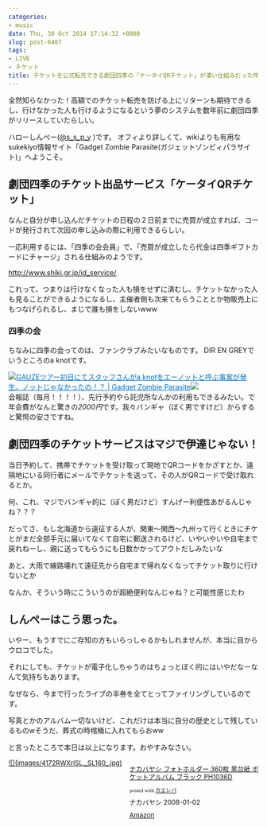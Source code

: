 ```yaml
---
categories:
- music
date: Thu, 30 Oct 2014 17:14:32 +0000
slug: post-6487
tags:
- LIVE
- チケット
title: チケットを公式転売できる劇団四季の「ケータイQRチケット」が凄い仕組みだった件
---
```


全然知らなかった！高額でのチケット転売を防げる上にリターンも期待できるし、行けなかった人も行けるようになるという夢のシステムを数年前に劇団四季がリリースしていたらしい。

<!--more-->

ハローしんぺー(<a href="https://twitter.com/s_s_p_y" target="_blank" rel="noopener">@s_s_p_y</a> )です。
オフィより詳しくて、wikiよりも有用なsukekiyo情報サイト「Gadget Zombie Parasite(ガジェットゾンビィパラサイト)」へようこそ。<!--TOC-->
<h2>劇団四季のチケット出品サービス「ケータイQRチケット」</h2>
なんと自分が申し込んだチケットの日程の２日前までに売買が成立すれば、コードが発行されて次回の申し込みの際に利用できるらしい。

一応利用するには、「四季の会会員」で、「売買が成立したら代金は四季ギフトカードにチャージ」される仕組みのようです。

<a href="http://www.shiki.gr.jp/id_service/">http://www.shiki.gr.jp/id_service/</a>

これって、つまりは行けなくなった人も損をせずに済むし、チケットなかった人も見ることができるようになるし、主催者側も次来てもらうこととか物販売上にもつなげられるし、まじで誰も損をしないwww
<h3>四季の会</h3>
ちなみに四季の会ってのは、ファンクラブみたいなものです。
DIR EN GREYでいうところのa knotです。

<a href="https://www.warawareotoko.com/2014/08/06/post-6053/" target="_blank" rel="noopener">![](images/)</a><a style="color: #0070c5;" href="https://www.warawareotoko.com/2014/08/06/post-6053/" target="_blank" rel="noopener">GAUZEツアー初日にてスタッフさんがa knotをエーノットと呼ぶ事案が発生。ノットじゃなかったの！？ | Gadget Zombie Parasite</a><a href="http://b.hatena.ne.jp/entry/https://www.warawareotoko.com/2014/08/06/post-6053/" target="_blank" rel="noopener">![](images/)</a><br style="clear: both;" />
会報誌（毎月！！！！）、先行予約やら託児所なんかの利用もできるみたい。で年会費がなんと驚きの<em>2000円</em>です。我々バンギャ（ぼく男ですけど）からすると驚愕の安さですね。
<h2>劇団四季のチケットサービスはマジで伊達じゃない！</h2>
当日予約して、携帯でチケットを受け取って現地でQRコードをかざすとか、遠隔地にいる同行者にメールでチケットを送って、その人がQRコードで受け取れるとか。

何、これ、マジでバンギャ的に（ぼく男だけど）すんげー利便性あがるんじゃね？？？

だってさ、もし北海道から遠征する人が、関東〜関西〜九州って行くときにチケとがまだ全部手元に届いてなくて自宅に郵送されるけど、いやいやいや自宅まで戻れねーし、親に送ってもらうにも日数かかってアウトだしみたいな

あと、大雨で線路壊れて遠征先から自宅まで帰れなくなってチケット取りに行けないとか

なんか、そういう時にこういうのが超絶便利なんじゃね？と可能性感じたわ
<h2>しんぺーはこう思った。</h2>
いやー、もうすでにご存知の方もいらっしゃるかもしれませんが、本当に目からウロコでした。

それにしても、チケットが電子化しちゃうのはちょっとぼく的にはいやだなーなんて気持ちもあります。

なぜなら、今まで行ったライブの半券を全てとってファイリングしているのです。

写真とかのアルバム一切ないけど、これだけは本当に自分の歴史として残しているものwそうだ、葬式の時棺桶に入れてもらおww

と言ったところで本日は以上になります。おやすみなさい。
<div class="kaerebalink-box" style="text-align: left; padding-bottom: 20px; font-size: small; /zoom: 1; overflow: hidden;">
<div class="kaerebalink-image" style="float: left; margin: 0 15px 10px 0;"><a href="http://www.amazon.co.jp/exec/obidos/ASIN/B000IGS9AY/warawareotoko-22/ref=nosim/" target="_blank" rel="nofollow noopener">![](images/4172RWXrlSL._SL160_.jpg)</a></div>
<div class="kaerebalink-info" style="line-height: 120%; /zoom: 1; overflow: hidden;">
<div class="kaerebalink-name" style="margin-bottom: 10px; line-height: 120%;">

<a href="http://www.amazon.co.jp/exec/obidos/ASIN/B000IGS9AY/warawareotoko-22/ref=nosim/" target="_blank" rel="nofollow noopener">ナカバヤシ フォトホルダー 360枚 黒台紙 ポケットアルバム ブラック PH1036D</a>
<div class="kaerebalink-powered-date" style="font-size: 8pt; margin-top: 5px; font-family: verdana; line-height: 120%;">posted with <a href="http://kaereba.com" target="_blank" rel="nofollow noopener">カエレバ</a></div>
</div>
<div class="kaerebalink-detail" style="margin-bottom: 5px;">ナカバヤシ 2008-01-02</div>
<div class="kaerebalink-link1" style="margin-top: 10px;">
<div class="shoplinkamazon" style="display: inline; margin-right: 5px;"><a title="アマゾン" href="http://www.amazon.co.jp/gp/search?keywords=%83t%83%40%83C%83%8B%81%40%83A%83%8B%83o%83%80&amp;__mk_ja_JP=%83J%83%5E%83J%83i&amp;tag=warawareotoko-22" target="_blank" rel="nofollow noopener">Amazon</a></div>
</div>
</div>
<div class="booklink-footer" style="clear: left;"></div>
</div>